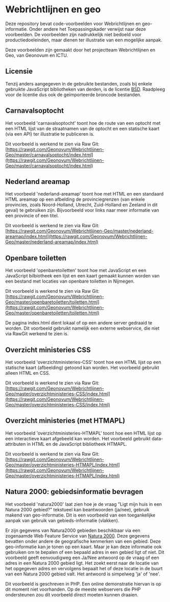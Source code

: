 Webrichtlijnen en geo
=====================

Deze repository bevat code-voorbeelden voor Webrichtlijnen en geo-informatie. Onder andere het Toepassingskader verwijst naar deze voorbeelden. De voorbeelden zijn nadrukkelijk niet bedoeld voor productiedoeleinden, maar dienen ter illustratie van een mogelijke aanpak.

Deze voorbeelden zijn gemaakt door het projectteam Webrichtlijnen en Geo, van Geonovum en ICTU.

Licensie
--------
Tenzij anders aangegeven in de gebruikte bestanden, zoals bij enkele gebruikte JavaScript bibliotheken van derden, is de licentie [BSD](LICENSE). Raadpleeg voor de licentie dus ook de geïmporteerde broncode bestanden.

Carnavalsoptocht
----------------
Het voorbeeld 'carnavalsoptocht' toont hoe de route van een optocht met een HTML lijst van de straatnamen van de optocht en een statische kaart (via een API) ter illustratie te publiceren is.

Dit voorbeeld is werkend te zien via Raw Git:  
[https://rawgit.com/Geonovum/Webrichtlijnen-Geo/master/carnavalsoptocht/index.html](https://rawgit.com/Geonovum/Webrichtlijnen-Geo/master/carnavalsoptocht/index.html)

Nederland areamap
-----------------
Het voorbeeld 'nederland-areamap' toont hoe met HTML en een standaard HTML areamap op een afbelding de provinciegrenzen (van enkele provincies, zoals Noord-Holland, Utrecht, Zuid-Holland en Zeeland in dit geval) te gebruiken zijn. Bijvoorbeeld voor links naar meer informatie van een provincie of een titel.

Dit voorbeeld is werkend te zien via Raw Git:  
[https://rawgit.com/Geonovum/Webrichtlijnen-Geo/master/nederland-areamap/index.html](https://rawgit.com/Geonovum/Webrichtlijnen-Geo/master/nederland-areamap/index.html)

Openbare toiletten
------------------
Het voorbeeld 'openbaretoiletten' toont hoe met JavaScript en een JavaScript bilbiotheek een lijst en een kaart gemaakt kunnen worden van een bestand met locaties van openbare toiletten in Nijmegen.

Dit voorbeeld is werkend te zien via Raw Git:  
[https://rawgit.com/Geonovum/Webrichtlijnen-Geo/master/openbaretoiletten/toiletten.html](https://rawgit.com/Geonovum/Webrichtlijnen-Geo/master/openbaretoiletten/toiletten.html)

De pagina index.html dient lokaal of op een andere server gedraaid te worden. Dit voorbeeld gebruikt namelijk een externe webservice, die niet via RawGit werkend te zien is.

Overzicht ministeries CSS
-------------------------
Het voorbeeld 'overzichtministeries-CSS' toont hoe een HTML lijst op een statische kaart (afbeelding) getoond kan worden. Het voorbeeld gebruikt alleen HTML en CSS.

Dit voorbeeld is werkend te zien via Raw Git:  
[https://rawgit.com/Geonovum/Webrichtlijnen-Geo/master/overzichtministeries-CSS/index.html](https://rawgit.com/Geonovum/Webrichtlijnen-Geo/master/overzichtministeries-CSS/index.html)

Overzicht ministeries (met HTMAPL)
----------------------------------
Het voorbeeld 'overzichtministeries-HTMAPL' toont hoe een HTML lijst op een interactieve kaart afgebeeld kan worden. Het voorbeeld gebruikt data-attributen in HTML en de JavaScript bibliotheek HTMAPL.

Dit voorbeeld is werkend te zien via Raw Git:  
[https://rawgit.com/Geonovum/Webrichtlijnen-Geo/master/overzichtministeries-HTMAPL/index.html](https://rawgit.com/Geonovum/Webrichtlijnen-Geo/master/overzichtministeries-HTMAPL/index.html)


Natura 2000: gebiedsinformatie bevragen
---------------------------------------
Het voorbeeld 'natura2000' laat zien hoe je de vraag "Ligt mijn huis in een Natura 2000 gebied?" tekstueel kan beantwoorden (ja/nee), gebruik makend van geo-informatie. Dit is een voorbeeld van een toegankelijke aanpak van gebruik van gebieds-informatie (vlakken). 

Er zijn gegevens van Natura2000 gebieden beschikbaar via een zogenaamde Web Feature Service van [Natura 2000](http://geodata.nationaalgeoregister.nl/natura2000/wfs?request=GetCapabilities&service=WFS). Deze gegevens bevatten onder andere de geografische kenmerken van een gebied. Deze geo-informatie kan je tonen op een kaart. Maar je kan deze informatie ook gebruiken om te bepalen of een bepaald adres in een gebied ligt of niet. Dit voorbeeld geeft eenvoudigweg een Ja/Nee antwoord op de vraag of een adres in een Natura 2000 gebied ligt. Het zoekt eerst naar de locatie van het opgegeven adres en vervolgens bepaalt het of deze locatie in de buurt van een Natura 2000 gebied valt. Het antwoord is simpelweg 'ja' of 'nee'.

Dit voorbeeld is geschreven in PHP. Een online demonstratie hiervan is op dit moment niet voorhanden. Op de meeste webservers die PHP ondersteunen zou dit voorbeeld direct moeten kunnen draaien.

